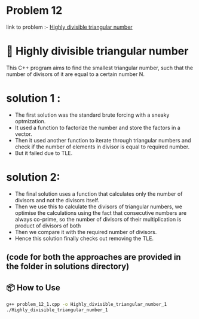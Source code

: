 # Problem 12
link to problem :- [Highly divisible triangular number](https://www.hackerrank.com/contests/projecteuler/challenges/euler012/problem?isFullScreen=true)

# 🧮 Highly divisible triangular number

This C++ program aims to find the smallest triangular number, such that the number of divisors of it are equal to a certain number N.

# solution 1 :
- The first solution was the standard brute forcing with a sneaky optmization.
- It used a function to factorize the number and store the factors in a vector.
- Then it used another function to iterate through triangular numbers and check if the number of elements in divisor is equal to required number.
- But it failed due to TLE.

# solution 2:
- The final solution uses a function that calculates only the number of divisors and not the divisors itself.
- Then we use this to calculate the divisors of triangular numbers, we optimise the calculations using the fact that consecutive numbers are always co-prime, so the number of divisors of their multiplication is product of divisors of both
- Then we compare it with the required number of divisors.
- Hence this solution finally checks out removing the TLE.
## (code for both the approaches are provided in the folder in solutions directory)

## 📦 How to Use

```bash
g++ problem_12_1.cpp -o Highly_divisible_triangular_number_1
./Highly_divisible_triangular_number_1